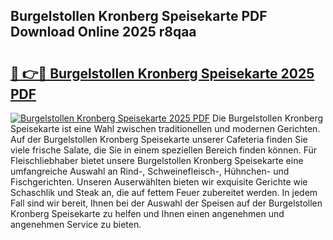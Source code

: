 ## Burgelstollen Kronberg Speisekarte PDF Download Online 2025 r8qaa

# <h2><a href="http://gc8ieb.nevu.top/?p=Burgelstollen+Kronberg+Speisekarte">🔗 👉🔴 Burgelstollen Kronberg Speisekarte 2025 PDF</a></h2>

[![Burgelstollen Kronberg Speisekarte 2025 PDF](https://i.imgur.com/dBaPXMq.png)](http://gc8ieb.nevu.top/?p=Burgelstollen+Kronberg+Speisekarte)
Die Burgelstollen Kronberg Speisekarte ist eine Wahl zwischen traditionellen und modernen Gerichten. Auf der Burgelstollen Kronberg Speisekarte unserer Cafeteria finden Sie viele frische Salate, die Sie in einem speziellen Bereich finden können. Für Fleischliebhaber bietet unsere Burgelstollen Kronberg Speisekarte eine umfangreiche Auswahl an Rind-, Schweinefleisch-, Hühnchen- und Fischgerichten. Unseren Auserwählten bieten wir exquisite Gerichte wie Schaschlik und Steak an, die auf fettem Feuer zubereitet werden. In jedem Fall sind wir bereit, Ihnen bei der Auswahl der Speisen auf der Burgelstollen Kronberg Speisekarte zu helfen und Ihnen einen angenehmen und angenehmen Service zu bieten.
